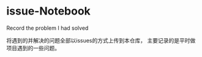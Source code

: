 # issue-Notebook
Record the problem I had solved

将遇到的并解决的问题全部以issues的方式上传到本仓库，
主要记录的是平时做项目遇到的一些问题。
